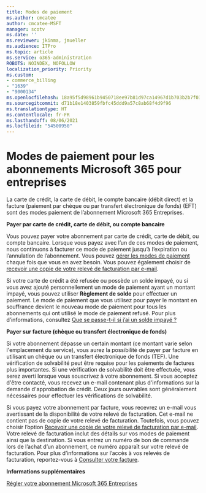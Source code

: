 ```yaml
---
title: Modes de paiement
ms.author: cmcatee
author: cmcatee-MSFT
manager: scotv
ms.date: ''
ms.reviewer: jkinma, jmueller
ms.audience: ITPro
ms.topic: article
ms.service: o365-administration
ROBOTS: NOINDEX, NOFOLLOW
localization_priority: Priority
ms.custom:
- commerce_billing
- "1639"
- "9000134"
ms.openlocfilehash: 18a95f5d98961b9450718ee97b81d97ca14967d1b703b2b7f034d15e46f1a1bd
ms.sourcegitcommit: d71b18e1403859fbfc45ddd9a57c8ab68f4d9f96
ms.translationtype: HT
ms.contentlocale: fr-FR
ms.lasthandoff: 08/06/2021
ms.locfileid: "54500950"
---
```

# <a name="payment-options-for-microsoft-365-for-business-subscriptions"></a>Modes de paiement pour les abonnements Microsoft 365 pour entreprises
  
La carte de crédit, la carte de débit, le compte bancaire (débit direct) et la facture (paiement par chèque ou par transfert électronique de fonds) (EFT) sont des modes paiement de l’abonnement Microsoft 365 Entreprises.
  
**Payer par carte de crédit, carte de débit, ou compte bancaire**
  
Vous pouvez payer votre abonnement par carte de crédit, carte de débit, ou compte bancaire. Lorsque vous payez avec l’un de ces modes de paiement, nous continuons à facturer ce mode de paiement jusqu’à l’expiration ou l’annulation de l’abonnement. Vous pouvez [gérer les modes de paiement](/microsoft-365/commerce/billing-and-payments/manage-payment-methods) chaque fois que vous en avez besoin. Vous pouvez également choisir de [recevoir une copie de votre relevé de facturation par e-mail](/microsoft-365/commerce/billing-and-payments/view-your-bill-or-invoice#receive-a-copy-of-your-billing-statement-in-email).

Si votre carte de crédit a été refusée ou possède un solde impayé, ou si vous avez ajouté personnellement un mode de paiement ayant un montant impayé, vous pouvez utiliser **Règlement de solde** pour effectuer un paiement. Le mode de paiement que vous utilisez pour payer le montant en souffrance devient le nouveau mode de paiement pour tous les abonnements qui ont utilisé le mode de paiement refusé. Pour plus d’informations, consultez [Que se passe-t-il si j’ai un solde impayé ?](/microsoft-365/commerce/billing-and-payments/pay-for-your-subscription#what-if-i-have-an-outstanding-balance)

**Payer sur facture (chèque ou transfert électronique de fonds)**
  
Si votre abonnement dépasse un certain montant (ce montant varie selon l'emplacement du service), vous aurez la possibilité de payer par facture en utilisant un chèque ou un transfert électronique de fonds (TEF). Une vérification de solvabilité peut être requise pour les paiements de factures plus importantes. Si une vérification de solvabilité doit être effectuée, vous serez averti lorsque vous souscrivez à votre abonnement. Si vous acceptez d'être contacté, vous recevez un e-mail contenant plus d'informations sur la demande d'approbation de crédit. Deux jours ouvrables sont généralement nécessaires pour effectuer les vérifications de solvabilité.

Si vous payez votre abonnement par facture, vous recevrez un e-mail vous avertissant de la disponibilité de votre relevé de facturation. Cet e-mail ne contient pas de copie de votre relevé de facturation. Toutefois, vous pouvez choisir l’option [Recevoir une copie de votre relevé de facturation par e-mail](/microsoft-365/commerce/billing-and-payments/view-your-bill-or-invoice#receive-a-copy-of-your-billing-statement-in-email). Votre relevé de facturation inclut des détails sur vos modes de paiement ainsi que la destination. Si vous entrez un numéro de bon de commande lors de l’achat d’un abonnement, ce numéro apparaît sur votre relevé de facturation. Pour plus d’informations sur l’accès à vos relevés de facturation, reportez-vous à [Consulter votre facture](/microsoft-365/commerce/billing-and-payments/view-your-bill-or-invoice).
  
**Informations supplémentaires**
  
[Régler votre abonnement Microsoft 365 Entreprises](/microsoft-365/commerce/billing-and-payments/pay-for-your-subscription)